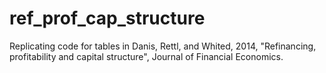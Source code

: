 # ref_prof_cap_structure
Replicating code for tables in Danis, Rettl, and Whited, 2014,  "Refinancing, profitability and capital structure", Journal of Financial Economics.
